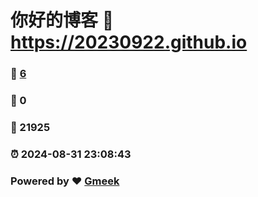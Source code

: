 # 你好的博客 :link: https://20230922.github.io 
### :page_facing_up: [6](https://20230922.github.io/tag.html) 
### :speech_balloon: 0 
### :hibiscus: 21925 
### :alarm_clock: 2024-08-31 23:08:43 
### Powered by :heart: [Gmeek](https://github.com/Meekdai/Gmeek)
